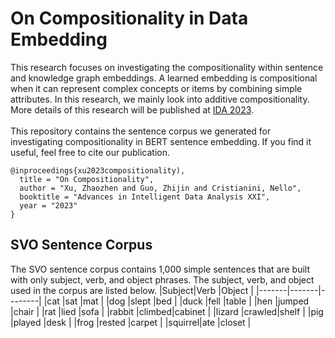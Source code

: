 # On Compositionality in Data Embedding
This research focuses on investigating the compositionality within sentence and knowledge graph embeddings. A learned embedding is compositional when it can represent complex concepts or items by combining simple attributes. In this research, we mainly look into additive compositionality. More details of this research will be published at [IDA 2023](https://ida2023.org).
\
\
This repository contains the sentence corpus we generated for investigating compositionality in BERT sentence embedding. If you find it useful, feel free to cite our publication.

  ```
  @inproceedings{xu2023compositionality),
    title = "On Compositionality",
    author = "Xu, Zhaozhen and Guo, Zhijin and Cristianini, Nello",
    booktitle = "Advances in Intelligent Data Analysis XXI",
    year = "2023"
}
```

  ## SVO Sentence Corpus
  The SVO sentence corpus contains 1,000 simple sentences that are built with only subject, verb, and object phrases. The subject, verb, and object used in the corpus are listed below. 
  |Subject|Verb   |Object  |
  |-------|-------|--------|
  |cat    |sat    |mat     |
  |dog    |slept  |bed     |
  |duck   |fell   |table   |
  |hen    |jumped |chair   |
  |rat    |lied   |sofa    |
  |rabbit |climbed|cabinet |
  |lizard |crawled|shelf   |
  |pig    |played |desk    |
  |frog   |rested |carpet  |
  |squirrel|ate   |closet  |
  

